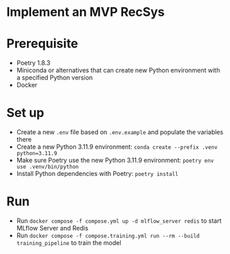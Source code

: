 # Implement an MVP RecSys

# Prerequisite
- Poetry 1.8.3
- Miniconda or alternatives that can create new Python environment with a specified Python version
- Docker

# Set up
- Create a new `.env` file based on `.env.example` and populate the variables there
- Create a new Python 3.11.9 environment: `conda create --prefix .venv python=3.11.9`
- Make sure Poetry use the new Python 3.11.9 environment: `poetry env use .venv/bin/python`
- Install Python dependencies with Poetry: `poetry install`

# Run
- Run `docker compose -f compose.yml up -d mlflow_server redis` to start MLflow Server and Redis
- Run `docker compose -f compose.training.yml run --rm --build training_pipeline` to train the model
